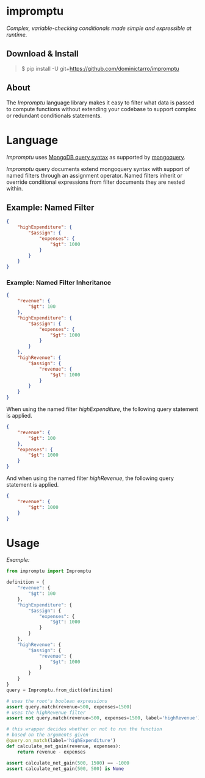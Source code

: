 
# impromptu

*Complex, variable-checking conditionals made simple and expressible at runtime.*

## Download & Install

> $ pip install -U git+https://github.com/dominictarro/impromptu

## About

The *Impromptu* language library makes it easy to filter what data is passed to compute functions
without extending your codebase to support complex or redundant conditionals statements.

# Language

*Impromptu* uses [MongoDB query syntax](https://docs.mongodb.com/manual/tutorial/query-documents/)
as supported by [mongoquery](https://github.com/kapouille/mongoquery).

*Impromptu* query documents extend mongoquery syntax with support of named filters through
an assignment operator. Named filters inherit or override conditional expressions from
filter documents they are nested within.

## Example: Named Filter

```json
{
    "highExpenditure": {
        "$assign": {
            "expenses": {
                "$gt": 1000
            }
        }
    }
}
```

### Example: Named Filter Inheritance

```json
{
    "revenue": {
        "$gt": 100
    },
    "highExpenditure": {
        "$assign": {
            "expenses": {
                "$gt": 1000
            }
        }
    },
    "highRevenue": {
        "$assign": {
            "revenue": {
                "$gt": 1000
            }
        }
    }
}
```

When using the named filter *highExpenditure*, the following query statement is applied.

```json
{
    "revenue": {
        "$gt": 100
    },
    "expenses": {
        "$gt": 1000
    }
}
```

And when using the named filter *highRevenue*, the following query statement is applied.

```json
{
    "revenue": {
        "$gt": 1000
    }
}
```

# Usage

*Example:*

```py
from impromptu import Impromptu

definition = {
    "revenue": {
        "$gt": 100
    },
    "highExpenditure": {
        "$assign": {
            "expenses": {
                "$gt": 1000
            }
        }
    },
    "highRevenue": {
        "$assign": {
            "revenue": {
                "$gt": 1000
            }
        }
    }
}
query = Impromptu.from_dict(definition)

# uses the root's boolean expressions
assert query.match(revenue=500, expenses=1500)
# uses the highRevenue filter
assert not query.match(revenue=500, expenses=1500, label='highRevenue')

# this wrapper decides whether or not to run the function
# based on the arguments given
@query.on_match(label='highExpenditure')
def calculate_net_gain(revenue, expenses):
    return revenue - expenses

assert calculate_net_gain(500, 1500) == -1000
assert calculate_net_gain(500, 500) is None

```
